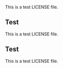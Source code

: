 This is a test LICENSE file.

## Test

This is a test LICENSE file.

## Test

This is a test LICENSE file.